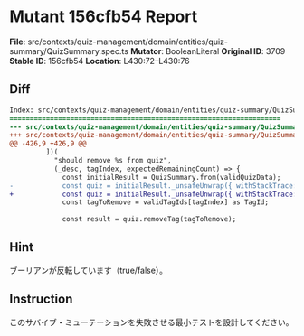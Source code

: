 # Mutant 156cfb54 Report

**File**: src/contexts/quiz-management/domain/entities/quiz-summary/QuizSummary.spec.ts
**Mutator**: BooleanLiteral
**Original ID**: 3709
**Stable ID**: 156cfb54
**Location**: L430:72–L430:76

## Diff

```diff
Index: src/contexts/quiz-management/domain/entities/quiz-summary/QuizSummary.spec.ts
===================================================================
--- src/contexts/quiz-management/domain/entities/quiz-summary/QuizSummary.spec.ts	original
+++ src/contexts/quiz-management/domain/entities/quiz-summary/QuizSummary.spec.ts	mutated #3709
@@ -426,9 +426,9 @@
         ])(
           "should remove %s from quiz",
           (_desc, tagIndex, expectedRemainingCount) => {
             const initialResult = QuizSummary.from(validQuizData);
-            const quiz = initialResult._unsafeUnwrap({ withStackTrace: true });
+            const quiz = initialResult._unsafeUnwrap({ withStackTrace: false });
             const tagToRemove = validTagIds[tagIndex] as TagId;
 
             const result = quiz.removeTag(tagToRemove);
```

## Hint

ブーリアンが反転しています（true/false）。

## Instruction

このサバイブ・ミューテーションを失敗させる最小テストを設計してください。
